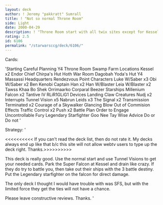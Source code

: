 ```yaml
---
layout: deck
author: ! Jeremy "pakkratt" Sumrall
title: ! "Not so normal Throne Room"
side: Light
date: 2000-04-29
description: ! "Throne Room start with all twix sites except for Kessel.  With the mains I can beat down and also get some good drains with Kessel."
rating: 2.5
id: 6106
permalink: "/starwarsccg/deck/6106/"
---
```

Cards: 

'Starting
Careful Planning
Y4 Throne Room
Swamp
Farm
Locations
Kessel x2
Endor Chief Chirpa's Hut
Hoth War Room
Dagobah Yoda's Hut
Y4 Massassi Headquarters
Rendezvous Point
Characters
Luke W/Saber x3
Obi W/Saber x2
Ben Kenobi
Captain Han x2
Han W/Blaster
Leia W/Blaster x2
Tawss Khaa
Bo Shek
Orrimaarko
Corparal Beezer
Starships
Millenium Falcon x2
Tantive IV
RLiR1GLiG1
Devices
Landing Claw
Creatures
Nudj x2
Interrupts
Tunnel Vision x5
Nabrun Leids x3
The Signal x2
Transmission Terminated x2
Courage of a Skywalker
Glancing Blow
Out of Commision
Effects
Traffic Control x2
Push x2
Battle Plan
Order to Engage
Uncontrollable Fury
Legendary Starfighter
Goo Nee Tay
Wise Advice
Do or Do not '

Strategy: '


<<<<<<<<<<
If you can't read the deck list, then do not rate it.	My decks always end up like that b/c this site will not allow webtv users to type up the deck right.  Thanks.>>>>>>>>>>


This deck is really good.  Use the normal start and use Tunnel Visions to get your needed cards. Park the Super Falcon at Kessel and drain like crazy.	If they do try to battle you, then take out their ships with the 3 battle destiny.  Put the Legendary starfighter on the falcon for direct damage.

The only deck I thought I would have trouble with was SFS, but with the limited force they get the ties will not have a chance.

Please leave constructive reviews.  Thanks.  '
